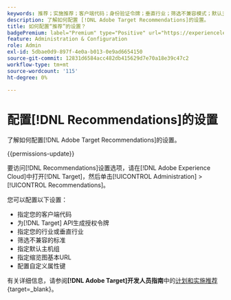 ```yaml
---
keywords: 推荐；实施推荐；客户端代码；身份验证令牌；垂直行业；筛选不兼容模式；默认主机组；缩览图基本；生成身份验证令牌；身份验证令牌；
description: 了解如何配置 [!DNL Adobe Target Recommendations]的设置。
title: 如何配置“推荐”的设置？
badgePremium: label="Premium" type="Positive" url="https://experienceleague.adobe.com/docs/target/using/introduction/intro.html?lang=en#premium newtab=true" tooltip="查看Target Premium中包含的内容。"
feature: Administration & Configuration
role: Admin
exl-id: 5dbae0d9-897f-4e0a-b013-0e9ad6654150
source-git-commit: 12831d6584acc482db415629d7e70a18e39c47c2
workflow-type: tm+mt
source-wordcount: '115'
ht-degree: 0%

---
```


# 配置[!DNL Recommendations]的设置

了解如何配置[!DNL Adobe Target Recommendations]的设置。

{{permissions-update}}

要访问[!DNL Recommendations]设置选项，请在[!DNL Adobe Experience Cloud]中打开[!DNL Target]，然后单击[!UICONTROL Administration] > [!UICONTROL Recommendations]。

您可以配置以下设置：

* 指定您的客户端代码
* 为[!DNL Target] API生成授权令牌
* 指定您的行业或垂直行业
* 筛选不兼容的标准
* 指定默认主机组
* 指定缩览图基本URL
* 配置自定义属性键

有关详细信息，请参阅&#x200B;**[!DNL Adobe Target]开发人员指南**&#x200B;中的[计划和实施推荐](https://experienceleague.adobe.com/en/docs/target-dev/developer/recommendations){target=_blank}。
